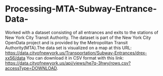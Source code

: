 # Processing-MTA-Subway-Entrance-Data-
Worked with a dataset consisting of all entrances and exits to the stations of New York City Transit Authority. The dataset is part of the New York City OpenData project and is provided by the Metropolitan Transit Authority(MTA).The data set is visualized on a map at this URL: https://data.cityofnewyork.us/Transportation/Subway-Entrances/drex-xx56/data You can download it in CSV format with this link: https://data.cityofnewyork.us/api/views/he7q-3hwy/rows.csv?accessType=DOWNLOAD.
